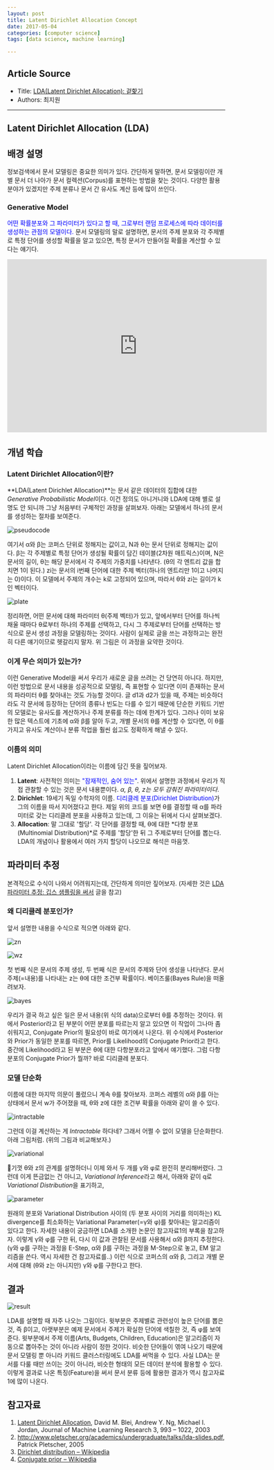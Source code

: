 ```yaml
---
layout: post
title: Latent Dirichlet Allocation Concept
date: 2017-05-04
categories: [computer science]
tags: [data science, machine learning]

---
```


## Article Source
* Title: [LDA(Latent Dirichlet Allocation): 겉핥기](http://www.4four.us/article/2010/11/latent-dirichlet-allocation-simply)
* Authors: 최지원

---

## Latent Dirichlet Allocation (LDA)

## 배경 설명

정보검색에서 문서 모델링은 중요한 의미가 있다. 간단하게 말하면, 문서 모델링이란 개별 문서 더 나아가 문서 컬렉션(Corpus)를 표현하는 방법을
찾는 것이다. 다양한 활용분야가 있겠지만 주제 분류나 문서 간 유사도 계산 등에 많이 쓰인다.

### Generative Model

<font color="blue">어떤 확률분포와 그 파라미터가 있다고 할 때, 그로부터 랜덤 프로세스에 따라 데이터를 생성하는 관점의 모델이다.</font>
문서 모델링의 말로 설명하면, 문서의 주제 분포와 각 주제별로 특정 단어를 생성할 확률을 알고 있으면, 특정 문서가 만들어질 확률을 계산할 수 있다는 얘기다.

<iframe width="600" height="400" src="https://www.youtube.com/embed/3mHy4OSyRf0" frameborder="0" allowfullscreen></iframe>

## 개념 학습

### Latent Dirichlet Allocation이란?

**LDA(Latent Dirichlet Allocation)**는 문서 같은 데이터의 집합에 대한 *Generative Probabilistic Model*이다. 
이건 정의도 아니거니와 LDA에 대해 별로 설명도 안 되니까 그냥 처음부터 구체적인 과정을 살펴보자. 
아래는 모델에서 하나의 문서를 생성하는 절차를 보여준다.

![](http://www.4four.us/wordpress/wp-content/uploads/2010/10/pseudocode.png "pseudocode")

여기서 α와 β는 코퍼스 단위로 정해지는 값이고, N과 θ는 문서 단위로 정해지는 값이다. β는 각 주제별로 특정 단어가 생성될 확률이 담긴
테이블(2차원 매트릭스)이며, N은 문서의 길이, θ는 해당 문서에서 각 주제의 가중치를 나타낸다. (θ의 각 엔트리 값을 합치면 1이 된다.) zi는 문서의 i번째 단어에 대한 주제 벡터(하나의 엔트리만 1이고 나머지는 0)이다. 이 모델에서 주제의 개수는 k로 고정되어 있으며, 따라서 θ와 zi는 길이가 k인 벡터이다.

![](http://www.4four.us/wordpress/wp-content/uploads/2010/10/plate.png "plate")

정리하면, 어떤 문서에 대해 파라미터 θ(주제 벡터)가 있고, 앞에서부터 단어를 하나씩 채울 때마다 θ로부터 하나의 주제를 선택하고, 다시 그
주제로부터 단어를 선택하는 방식으로 문서 생성 과정을 모델링하는 것이다. 사람이 실제로 글을 쓰는 과정하고는 완전히 다른 얘기이므로 헷갈리지 말자.
위 그림은 이 과정을 요약한 것이다.

### 이게 무슨 의미가 있는가?

이런 Generative Model을 써서 우리가 새로운 글을 쓰려는 건 당연히 아니다. 하지만, 이런 방법으로 문서 내용을 성공적으로 모델링, 즉 표현할 수 있다면 이미 존재하는 문서의 파라미터 θ를 찾아내는 것도 가능할 것이다. 글 d1과 d2가 있을 때, 주제는 비슷하더라도 각 문서에 등장하는 단어의 종류나 빈도는 다를 수 있기 때문에 단순한 키워드 기반의 모델로는 유사도를 계산하거나 주제 분류를 하는 데에 한계가 있다. 그러나 이미 보유한 많은
텍스트에 기초에 α와 β를 알아 두고, 개별 문서의 θ를 계산할 수 있다면, 이 θ를 가지고 유사도 계산이나 분류 작업을 훨씬 쉽고도 정확하게 해낼 수
있다.

### 이름의 의미

Latent Dirichlet Allocation이라는 이름에 담긴 뜻을 짚어보자.

1. **Latent**: 사전적인 의미는 <font color="blue">"잠재적인, 숨어 있는"</font>. 위에서 설명한 과정에서 우리가 직접 관찰할 수 있는 것은 문서 내용뿐이다. *α, β, θ, z는 모두 감춰진 파라미터이다*.
2. **Dirichlet**: 19세기 독일 수학자의 이름. <font color="blue">디리클레 분포(Dirichlet Distribution)</font>가 그의 이름을 따서 지어졌다고 한다. 제일 위의 코드를 보면 θ를 결정할 때 α를 파라미터로 갖는 디리클레 분포을 사용하고 있는데, 그 이유는 뒤에서 다시 살펴보겠다.
3. **Allocation**: 말 그대로 '할당'. 각 단어를 결정할 때, θ에 대한 *다항 분포(Multinomial Distribution)*로 주제를 '할당'한 뒤 그 주제로부터 단어를 뽑는다. LDA의 개념이나 활용에서 여러 가지 할당이 나오므로 해석은 마음껏.

## 파라미터 추정

본격적으로 수식이 나와서 어려워지는데, 간단하게 의미만 짚어보자. 
(자세한 것은 [LDA 파라미터 추정: 깁스 샘플링을 써서](http://www.4four.us/article/2014/10/lda-parameter-estimation) 글을 참고)

### 왜 디리클레 분포인가?

앞서 설명한 내용을 수식으로 적으면 아래와 같다.

![](http://www.4four.us/wordpress/wp-content/uploads/2010/10/zn.png "zn")

![](http://www.4four.us/wordpress/wp-content/uploads/2010/10/wz.png "wz")

첫 번째 식은 문서의 주제 생성, 두 번째 식은 문서의 주제와 단어 생성을 나타낸다. 문서 주제(=내용)를 나타내는 z는 θ에 대한 조건부 확률이다. 베이즈룰(Bayes Rule)을 떠올려보자.

![](http://www.4four.us/wordpress/wp-content/uploads/2010/10/bayes.png "bayes")

우리가 결국 하고 싶은 일은 문서 내용(위 식의 data)으로부터 θ를 추정하는 것이다. 위에서 Posterior라고 된 부분이 어떤 분포를 따르는지 알고 있으면 이 작업이 그나마 좀 쉬워지고, Conjugate Prior의 필요성이 바로 여기에서 나온다. 위 수식에서 Posterior와 Prior가 동일한 분포를 따르면, Prior를 Likelihood의 Conjugate Prior라고 한다. 중간에 Likelihood라고 된 부분은 θ에 대한 다항분포라고 앞에서 얘기했다. 그럼 다항분포의 Conjugate Prior가 뭘까? 바로 디리클레 분포다.

### 모델 단순화

이름에 대한 마지막 의문이 풀렸으니 계속 θ를 찾아보자. 코퍼스 레벨의 α와 β를 아는 상태에서 문서 w가 주어졌을 때, θ와 z에 대한 조건부 확률을
아래와 같이 쓸 수 있다.

![](http://www.4four.us/wordpress/wp-content/uploads/2010/10/intractable.png "intractable")

그런데 이걸 계산하는 게 *Intractable* 하다네? 그래서 어쩔 수 없이 모델을 단순화한다. 아래 그림처럼. (위의 그림과 비교해보자.)

![](http://www.4four.us/wordpress/wp-content/uploads/2010/10/variational.png "variational")

기껏 θ와 z의 관계를 설명하더니 이제 와서 두 개를 γ와 φ로 완전히 분리해버렸다. 그런데 이게 뜬금없는 건 아니고, *Variational Inference*라고 해서, 아래와 같이 q로 *Variational Distribution*을 표기하고,

![](http://www.4four.us/wordpress/wp-content/uploads/2010/10/parameter.png "parameter")

원래의 분포와 Variational Distribution 사이의 (두 분포 사이의 거리를 의미하는) KL divergence를 최소화하는 Variational Parameter(=γ와 φ)를 찾아내는 알고리즘이 있다고 한다. 자세한 내용이 궁금하면 LDA를 소개한 논문인 참고자료1의 부록을 참고하자. 이렇게 γ와 φ를 구한 뒤, 다시 이 값과 관찰된 문서를 사용해서 α와 β까지 추정한다. (γ와 φ를 구하는 과정을 E-Step, α와 β를 구하는 과정을 M-Step으로 놓고, EM 알고리즘을 쓴다. 역시 자세한 건 참고자료를..) 이런 식으로 코퍼스의 α와 β, 그리고 개별 문서에 대해 (θ와 z는 아니지만) γ와 φ를 구한다고 한다.

## 결과

![](http://www.4four.us/wordpress/wp-content/uploads/2010/10/result.png "result")

LDA를 설명할 때 자주 나오는 그림이다. 윗부분은 주제별로 관련성이 높은 단어를 뽑은 것, 즉 β이고, 아랫부분은 예제 문서에서 주제가 확실한 단어에
색칠한 것, 즉 φ를 보여준다. 윗부분에서 주제 이름(Arts, Budgets, Children, Education)은 알고리즘이 자동으로 뽑아주는 것이 아니라 사람이 정한 것이다. 비슷한 단어들이 엮여 나오기 때문에 문서 모델링 뿐 아니라 키워드 클러스터링에도 LDA를 써먹을 수 있다. 사실 LDA는 문서를 다룰 때만 쓰이는 것이 아니라, 비슷한 형태의 모든 데이터 분석에 활용할 수 있다. 이렇게 결과로 나온 특징(Feature)을 써서 문서 분류 등에 활용한 결과가
역시 참고자료1에 많이 나온다.

## 참고자료

1.  [Latent Dirichlet Allocation](http://jmlr.csail.mit.edu/papers/v3/blei03a.html), David M. Blei, Andrew Y. Ng, Michael I. Jordan, Journal of Machine Learning Research 3, 993 – 1022, 2003
2.  <http://www.pletscher.org/academics/undergraduate/talks/lda-slides.pdf>, Patrick Pletscher, 2005
3.  [Dirichlet distribution – Wikipedia](http://en.wikipedia.org/wiki/Dirichlet_distribution)
4.  [Conjugate prior – Wikipedia](http://en.wikipedia.org/wiki/Conjugate_prior)

